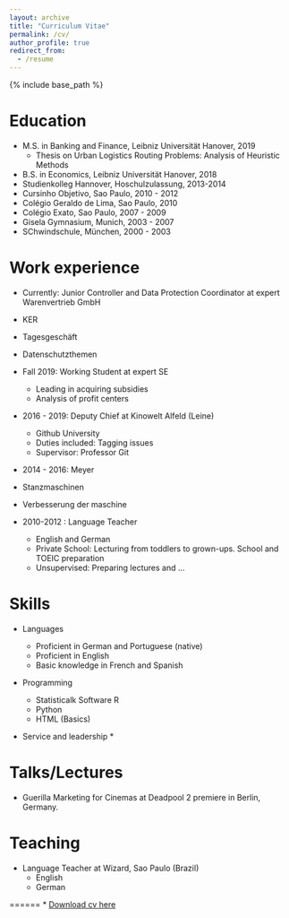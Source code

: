 ```yaml
---
layout: archive
title: "Curriculum Vitae"
permalink: /cv/
author_profile: true
redirect_from:
  - /resume
---
```

{% include base_path %}

Education
======
* M.S. in Banking and Finance, Leibniz Universität Hanover, 2019
  * Thesis on Urban Logistics Routing Problems: Analysis of Heuristic Methods
 * B.S. in Economics, Leibniz Universität Hanover, 2018
 * Studienkolleg Hannover, Hoschulzulassung, 2013-2014
 * Cursinho Objetivo, Sao Paulo, 2010 - 2012
 * Colégio Geraldo de Lima, Sao Paulo, 2010
 * Colégio Exato, Sao Paulo, 2007 - 2009
 * Gisela Gymnasium, Munich, 2003 - 2007
 * SChwindschule, München, 2000 - 2003

Work experience
======
 * Currently: Junior Controller and Data Protection Coordinator at expert Warenvertrieb GmbH
  * KER
  * Tagesgeschäft
  * Datenschutzthemen
  
* Fall 2019: Working Student at expert SE
  * Leading in acquiring subsidies 
  * Analysis of profit centers
  
* 2016 - 2019: Deputy Chief at Kinowelt Alfeld (Leine)
  * Github University
  * Duties included: Tagging issues
  * Supervisor: Professor Git
  
 * 2014 - 2016: Meyer
  * Stanzmaschinen
  * Verbesserung der maschine

* 2010-2012 : Language Teacher 
  * English and German
  * Private School: Lecturing from toddlers to grown-ups. School and TOEIC preparation
  * Unsupervised: Preparing lectures and ...

 
  
Skills
======
* Languages
  * Proficient in German and Portuguese (native)
  * Proficient in English 
  * Basic knowledge in French and Spanish
  
* Programming
  * Statisticalk Software R
  * Python
  * HTML (Basics)
  
* Service and leadership
  *

  
Talks/Lectures
======
  * Guerilla Marketing for Cinemas at Deadpool 2 premiere in Berlin, Germany.
  
Teaching
======
* Language Teacher at Wizard, Sao Paulo (Brazil)
  * English
  * German
  
======
* 
[Download cv here](http://jonathanigler.github.io/files/BA_3150650.pdf)
